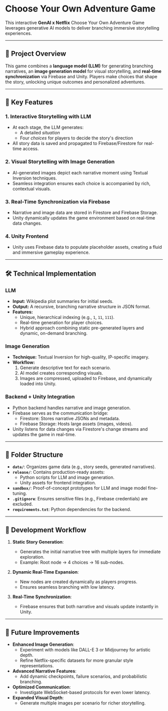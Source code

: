 # Choose Your Own Adventure Game

This interactive **GenAI x Netflix** Choose Your Own Adventure Game leverages generative AI models to deliver branching immersive storytelling experiences.

---

## 🚀 Project Overview

This game combines a **language model (LLM)** for generating branching narratives, an **image generation model** for visual storytelling, and **real-time synchronization** via Firebase and Unity. Players make choices that shape the story, unlocking unique outcomes and personalized adventures.

---

## 🔧 Key Features

### 1. **Interactive Storytelling with LLM**
- At each stage, the LLM generates:
  - A detailed *situation*
  - Four *choices* for players to decide the story's direction
- All story data is saved and propagated to Firebase/Firestore for real-time access.

### 2. **Visual Storytelling with Image Generation**
- AI-generated images depict each narrative moment using Textual Inversion techniques.
- Seamless integration ensures each choice is accompanied by rich, contextual visuals.

### 3. **Real-Time Synchronization via Firebase**
- Narrative and image data are stored in Firestore and Firebase Storage.
- Unity dynamically updates the game environment based on real-time data changes.

### 4. **Unity Frontend**
- Unity uses Firebase data to populate placeholder assets, creating a fluid and immersive gameplay experience.

---

## 🛠️ Technical Implementation

### LLM
- **Input:** Wikipedia plot summaries for initial seeds.
- **Output:** A recursive, branching narrative structure in JSON format.
- **Features:**
  - Unique, hierarchical indexing (e.g., `1`, `11`, `111`).
  - Real-time generation for player choices.
  - Hybrid approach combining static pre-generated layers and dynamic, on-demand branching.

### Image Generation
- **Technique:** Textual Inversion for high-quality, IP-specific imagery.
- **Workflow:**
  1. Generate descriptive text for each scenario.
  2. AI model creates corresponding visuals.
  3. Images are compressed, uploaded to Firebase, and dynamically loaded into Unity.

### Backend + Unity Integration
- Python backend handles narrative and image generation.
- Firebase serves as the communication bridge:
  - Firestore: Stores narrative JSONs and metadata.
  - Firebase Storage: Hosts large assets (images, videos).
- Unity listens for data changes via Firestore's change streams and updates the game in real-time.

---

## 📂 Folder Structure

- **`data/`**: Organizes game data (e.g., story seeds, generated narratives).
- **`release/`**: Contains production-ready assets:
  - Python scripts for LLM and image generation.
  - Unity assets for frontend integration.
- **`sandbox/`**: Proof-of-concept prototypes for LLM and image model fine-tuning.
- **`.gitignore`**: Ensures sensitive files (e.g., Firebase credentials) are excluded.
- **`requirements.txt`**: Python dependencies for the backend.

---

## 🚧 Development Workflow

1. **Static Story Generation**:
   - Generates the initial narrative tree with multiple layers for immediate exploration.
   - Example: Root node → 4 choices → 16 sub-nodes.
2. **Dynamic Real-Time Expansion**:
   - New nodes are created dynamically as players progress.
   - Ensures seamless branching with low latency.

3. **Real-Time Synchronization**:
   - Firebase ensures that both narrative and visuals update instantly in Unity.

---

## 🔮 Future Improvements

- **Enhanced Image Generation**:
  - Experiment with models like DALL-E 3 or Midjourney for artistic depth.
  - Refine Netflix-specific datasets for more granular style representations.
- **Advanced Narrative Features**:
  - Add dynamic checkpoints, failure scenarios, and probabilistic branching.
- **Optimized Communication**:
  - Investigate WebSocket-based protocols for even lower latency.
- **Expanded Visual Depth**:
  - Generate multiple images per scenario for richer storytelling.
